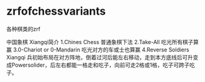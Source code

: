 # zrfofchessvariants
各种棋类的zrf

中国象棋 Xiangqi简介
1.Chines Chess 普通象棋下法
2.Take-All 吃光所有棋子算赢
3.0-Chariot or 0-Mandarin 吃光对方的车或士也算赢
4.Reverse Soldiers Xiangqi 兵初始布局在对方阵地，倒着过河后能左右移动，走到本方底线后可升变成Powersolider，后左右都能一格走和吃子，向前可走2格或1格，吃子可跨子吃子。
